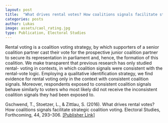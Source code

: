 ```yaml
---
layout: post
title:  "What drives rental votes? How coalitions signals facilitate strategic coalition voting"
categories: posts
author: Lukas
image: assets/caol_rating.jpg
type: Publication, Electoral Studies
---
```


Rental voting is a coalition voting strategy, by which supporters of a senior coalition partner cast their vote for the prospective junior coalition partner to secure its representation in parliament and, hence, the formation of this coalition. We make transparent that previous research has only studied rental- voting in contexts, in which coalition signals were consistent with the rental-vote logic. Employing a qualitative identification strategy, we find evidence for rental voting only in the context with consistent coalition signals. Moreover, respondents exposed to consistent coalition signals behave similarly to voters who most likely did not receive the inconsistent coalition signals they had been exposed to. 

Gschwend, T., Stoetzer, L., & Zittlau, S. (2016). What drives rental votes? How coalitions signals facilitate strategic coalition voting. Electoral Studies, Forthcoming, 44, 293–306. <a href="http://doi.org/10.1016/j.electstud.2016.06.011">[Publisher Link]

